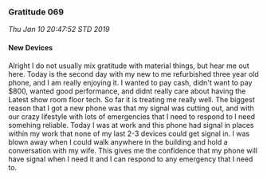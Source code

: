 ### Gratitude 069

_Thu Jan 10 20:47:52 STD 2019_

#### New Devices

Alright I do not usually mix gratitude with material things, but hear me out here.  Today is the second day with my new to me refurbished three year old phone, and I am really enjoying it.  I wanted to pay cash, didn't want to pay $800, wanted good performance, and didnt really care about having the Latest show room floor tech.  So far it is treating me really well.  The biggest reason that I got a new phone was that my signal was cutting out, and with our crazy lifestyle with lots of emergencies that I need to respond to I need somehing reliable.  Today I was at work and this phone had signal in places within my work that none of my last 2-3 devices could get signal in.  I was blown away when I could walk anywhere in the building and hold a conversation with my wife.  This gives me the confidence that my phone will have signal when I need it and I can respond to any emergency that I need to.
